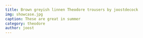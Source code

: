 ```yaml
---
title: Brown greyish linnen Theodore trousers by joostdecock
img: showcase.jpg
caption: These are great in summer
category: theodore
author: joost
---
```

